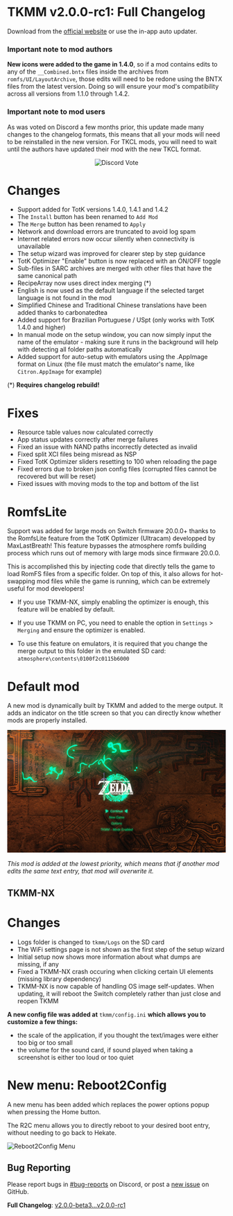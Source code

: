 # TKMM v2.0.0-rc1: Full Changelog

Download from the [official website](https://tkmm.org/downloads/) or use the in-app auto updater.

### Important note to mod authors
**New icons were added to the game in 1.4.0**, so if a mod contains edits to any of the `__Combined.bntx` files inside the archives from `romfs/UI/LayoutArchive`, those edits will need to be redone using the BNTX files from the latest version. Doing so will ensure your mod's compatibility across all versions from 1.1.0 through 1.4.2.

### Important note to mod users
As was voted on Discord a few months prior, this update made many changes to the changelog formats, this means that all your mods will need to be reinstalled in the new version. For TKCL mods, you will need to wait until the authors have updated their mod with the new TKCL format.

<p align="center">
  <img src="https://blog.tkmm.org/img/rc1/discordvote.png" alt="Discord Vote" />
</p>

# Changes
- Support added for TotK versions 1.4.0, 1.4.1 and 1.4.2
- The `Install` button has been renamed to `Add Mod`
- The `Merge` button has been renamed to `Apply` 
- Network and download errors are truncated to avoid log spam
- Internet related errors now occur silently when connectivity is unavailable
- The setup wizard was improved for clearer step by step guidance
- TotK Optimizer "Enable" button is now replaced with an ON/OFF toggle
- Sub-files in SARC archives are merged with other files that have the same canonical path
- RecipeArray now uses direct index merging (*)
- English is now used as the default language if the selected target language is not found in the mod
- Simplified Chinese and Traditional Chinese translations have been added thanks to carbonatedtea
- Added support for Brazilian Portuguese / USpt (only works with TotK 1.4.0 and higher)
- In manual mode on the setup window, you can now simply input the name of the emulator - making sure it runs in the background will help with detecting all folder paths automatically
- Added support for auto-setup with emulators using the .AppImage format on Linux (the file must match the emulator's name, like `Citron.AppImage` for example)

(*) **Requires changelog rebuild!**

# Fixes
- Resource table values now calculated correctly
- App status updates correctly after merge failures
- Fixed an issue with NAND paths incorrectly detected as invalid
- Fixed split XCI files being misread as NSP
- Fixed TotK Optimizer sliders resetting to 100 when reloading the page
- Fixed errors due to broken json config files (corrupted files cannot be recovered but will be reset)
- Fixed issues with moving mods to the top and bottom of the list

# RomfsLite
Support was added for large mods on Switch firmware 20.0.0+ thanks to the RomfsLite feature from the TotK Optimizer (Ultracam) developped by MaxLastBreath! This feature bypasses the atmosphere romfs building process which runs out of memory with large mods since firmware 20.0.0.

This is accomplished this by injecting code that directly tells the game to load RomFS files from a specific folder. On top of this, it also allows for hot-swapping mod files while the game is running, which can be extremely useful for mod developers!

- If you use TKMM-NX, simply enabling the optimizer is enough, this feature will be enabled by default.

- If you use TKMM on PC, you need to enable the option in `Settings` > `Merging` and ensure the optimizer is enabled.

- To use this feature on emulators, it is required that you change the merge output to this folder in the emulated SD card: `atmosphere\contents\0100f2c0115b6000`

# Default mod
A new mod is dynamically built by TKMM and added to the merge output. It adds an indicator on the title screen so that you can directly know whether mods are properly installed.

![Default Mod](/img/rc1/defaultmod.png)

*This mod is added at the lowest priority, which means that if another mod edits the same text entry, that mod will overwrite it.*

## TKMM-NX

# Changes
- Logs folder is changed to `tkmm/Logs` on the SD card
- The WiFi settings page is not shown as the first step of the setup wizard
- Initial setup now shows more information about what dumps are missing, if any
- Fixed a TKMM-NX crash occuring when clicking certain UI elements (missing library dependency)
- TKMM-NX is now capable of handling OS image self-updates. When updating, it will reboot the Switch completely rather than just close and reopen TKMM

**A new config file was added at** `tkmm/config.ini` **which allows you to customize a few things:**
- the scale of the application, if you thought the text/images were either too big or too small
- the volume for the sound card, if sound played when taking a screenshot is either too loud or too quiet

# New menu: Reboot2Config
A new menu has been added which replaces the power options popup when pressing the Home button.

The R2C menu allows you to directly reboot to your desired boot entry, without needing to go back to Hekate.

![Reboot2Config Menu](/img/rc1/reboot2config.gif)

## Bug Reporting

Please report bugs in [#bug-reports](https://tkmm.org/discord) on Discord, or post a [new issue](https://github.com/TKMM-Team/Tkmm/issues/new) on GitHub.

**Full Changelog**: [v2.0.0-beta3...v2.0.0-rc1](https://github.com/TKMM-Team/Tkmm/compare/v2.0.0-beta3...v2.0.0-rc1)